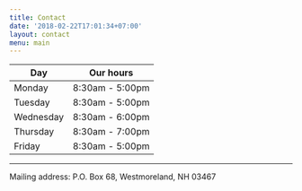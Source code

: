 ```yaml
---
title: Contact
date: '2018-02-22T17:01:34+07:00'
layout: contact
menu: main
---
```

| Day       | Our hours           |
| --------- | --------------- |
| Monday    | 8:30am - 5:00pm |
| Tuesday   | 8:30am - 5:00pm |
| Wednesday | 8:30am - 6:00pm |
| Thursday  | 8:30am - 7:00pm |
| Friday    | 8:30am - 5:00pm |

<p></p><p></p>
<hr>
<p>
Mailing address:
P.O. Box 68, 
Westmoreland, NH  03467</p>
